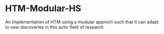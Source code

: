 # HTM-Modular-HS
An Implementation of HTM using a modular approch such that it can adapt to new  discoveries 
in this activ field of research.
